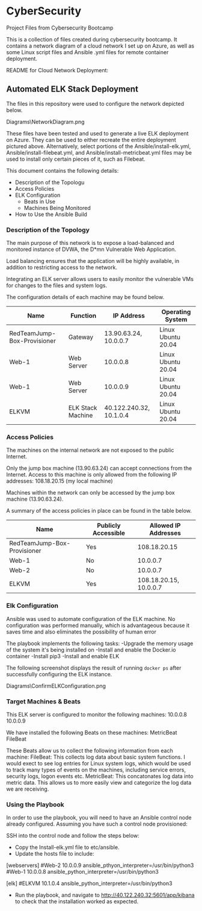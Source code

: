 # CyberSecurity
Project Files from Cybersecurity Bootcamp

This is a collection of files created during cybersecurity bootcamp.  It contains a network diagram of a cloud network I set up on Azure, as well as some Linux script files and Ansible .yml files for remote container deployment.

README for Cloud Network Deployment:

## Automated ELK Stack Deployment

The files in this repository were used to configure the network depicted below.

Diagrams\NetworkDiagram.png

These files have been tested and used to generate a live ELK deployment on Azure. They can be used to either recreate the entire deployment pictured above. Alternatively, select portions of the Ansible/install-elk.yml, Ansible/install-filebeat.yml, and Ansible/install-metricbeat.yml files may be used to install only certain pieces of it, such as Filebeat.

This document contains the following details:
- Description of the Topologu
- Access Policies
- ELK Configuration
  - Beats in Use
  - Machines Being Monitored
- How to Use the Ansible Build


### Description of the Topology

The main purpose of this network is to expose a load-balanced and monitored instance of DVWA, the D*mn Vulnerable Web Application.

Load balancing ensures that the application will be highly available, in addition to restricting access to the network.

Integrating an ELK server allows users to easily monitor the vulnerable VMs for changes to the files and system logs.

The configuration details of each machine may be found below.

| Name                        | Function          | IP Address              | Operating System   |
|-----------------------------|-------------------|-------------------------|--------------------|
| RedTeamJump-Box-Provisioner | Gateway           | 13.90.63.24, 10.0.0.7   | Linux Ubuntu 20.04 |
| Web-1                       | Web Server        | 10.0.0.8                | Linux Ubuntu 20.04 |
| Web-1                       | Web Server        | 10.0.0.9                | Linux Ubuntu 20.04 |
| ELKVM                       | ELK Stack Machine | 40.122.240.32, 10.1.0.4 | Linux Ubuntu 20.04 |

### Access Policies

The machines on the internal network are not exposed to the public Internet. 

Only the jump box machine (13.90.63.24) can accept connections from the Internet. Access to this machine is only allowed from the following IP addresses:  108.18.20.15 (my local machine)

Machines within the network can only be accessed by the jump box machine (13.90.63.24).

A summary of the access policies in place can be found in the table below.

| Name                        | Publicly Accessible | Allowed IP Addresses   |
|-----------------------------|---------------------|------------------------|
| RedTeamJump-Box-Provisioner | Yes                 | 108.18.20.15           |
| Web-1                       | No                  | 10.0.0.7               |
| Web-2                       | No                  | 10.0.0.7               |
| ELKVM                       | Yes                 | 108.18.20.15, 10.0.0.7 |

### Elk Configuration

Ansible was used to automate configuration of the ELK machine. No configuration was performed manually, which is advantageous because it saves time and also eliminates the possibility of human error

The playbook implements the following tasks:
-Upgrade the memory usage of the system it's being installed on
-Install and enable the Docker.io container
-Install  pip3
-Install and enable ELK

The following screenshot displays the result of running `docker ps` after successfully configuring the ELK instance.

Diagrams\ConfirmELKConfiguration.png

### Target Machines & Beats
This ELK server is configured to monitor the following machines:
10.0.0.8
10.0.0.9

We have installed the following Beats on these machines:
MetricBeat
FileBeat

These Beats allow us to collect the following information from each machine:
FileBeat:  This collects log data about basic system functions.  I would exect to see log entries for Linux system logs, which would be used to track many types of events on the machines, including service errors, security logs, logon events etc.
MetricBeat:  This concatonates log data into metric data.  This allows us to more easily view and categorize the log data we are receiving.

### Using the Playbook
In order to use the playbook, you will need to have an Ansible control node already configured. Assuming you have such a control node provisioned: 

SSH into the control node and follow the steps below:
- Copy the Install-elk.yml file to etc/ansible.
- Update the hosts file to include:

[webservers]
#Web-2
10.0.0.9 ansible_pthyon_interpreter=/usr/bin/python3
#Web-1
10.0.0.8 ansible_python_interpreter=/usr/bin/python3

[elk]
#ELKVM
10.1.0.4 ansible_python_interpreter=/usr/bin/python3

- Run the playbook, and navigate to http://40.122.240.32:5601/app/kibana to check that the installation worked as expected.

